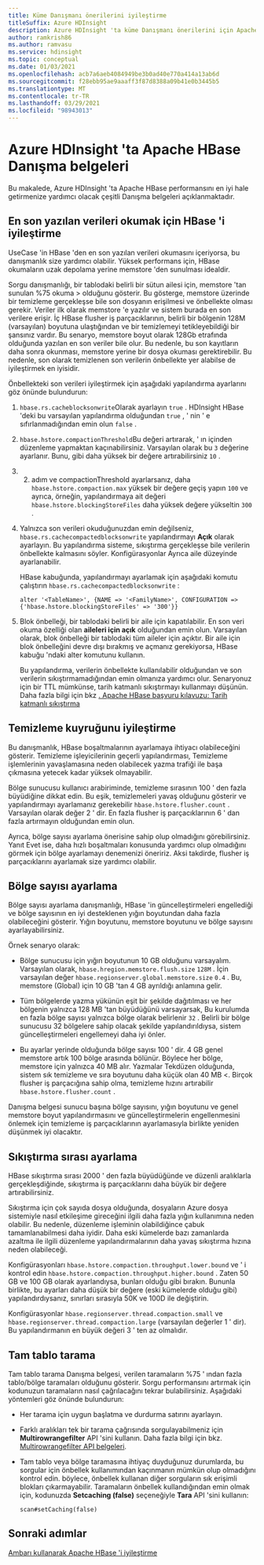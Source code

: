 ```yaml
---
title: Küme Danışmanı önerilerini iyileştirme
titleSuffix: Azure HDInsight
description: Azure HDInsight 'ta küme Danışmanı önerilerini için Apache HBase 'i iyileştirin.
author: ramkrish86
ms.author: ramvasu
ms.service: hdinsight
ms.topic: conceptual
ms.date: 01/03/2021
ms.openlocfilehash: acb7a6aeb4084949be3b0ad40e770a414a13ab6d
ms.sourcegitcommit: f28ebb95ae9aaaff3f87d8388a09b41e0b3445b5
ms.translationtype: MT
ms.contentlocale: tr-TR
ms.lasthandoff: 03/29/2021
ms.locfileid: "98943013"
---
```

# <a name="apache-hbase-advisories-in-azure-hdinsight"></a>Azure HDInsight 'ta Apache HBase Danışma belgeleri

Bu makalede, Azure HDInsight 'ta Apache HBase performansını en iyi hale getirmenize yardımcı olacak çeşitli Danışma belgeleri açıklanmaktadır. 

## <a name="optimize-hbase-to-read-most-recently-written-data"></a>En son yazılan verileri okumak için HBase 'i iyileştirme

UseCase 'in HBase 'den en son yazılan verileri okumasını içeriyorsa, bu danışmanlık size yardımcı olabilir. Yüksek performans için, HBase okumaların uzak depolama yerine memstore 'den sunulması idealdir.

Sorgu danışmanlığı, bir tablodaki belirli bir sütun ailesi için, memstore 'tan sunulan %75 okuma > olduğunu gösterir. Bu gösterge, memstore üzerinde bir temizleme gerçekleşse bile son dosyanın erişilmesi ve önbellekte olması gerekir. Veriler ilk olarak memstore 'e yazılır ve sistem burada en son verilere erişir. İç HBase flusher iş parçacıklarının, belirli bir bölgenin 128M (varsayılan) boyutuna ulaştığından ve bir temizlemeyi tetikleyebildiği bir şansınız vardır. Bu senaryo, memstore boyut olarak 128Gb etrafında olduğunda yazılan en son veriler bile olur. Bu nedenle, bu son kayıtların daha sonra okunması, memstore yerine bir dosya okuması gerektirebilir. Bu nedenle, son olarak temizlenen son verilerin önbellekte yer alabilse de iyileştirmek en iyisidir.

Önbellekteki son verileri iyileştirmek için aşağıdaki yapılandırma ayarlarını göz önünde bulundurun:

1. `hbase.rs.cacheblocksonwrite`Olarak ayarlayın `true` . HDInsight HBase 'deki bu varsayılan yapılandırma olduğundan `true` , ' nin ' e sıfırlanmadığından emin olun `false` .

2. `hbase.hstore.compactionThreshold`Bu değeri artırarak, ' ın içinden düzenleme yapmaktan kaçınabilirsiniz. Varsayılan olarak bu `3` değerine ayarlanır. Bunu, gibi daha yüksek bir değere artırabilirsiniz `10` .

3. 2. adım ve compactionThreshold ayarlarsanız, daha `hbase.hstore.compaction.max` yüksek bir değere geçiş yapın `100` ve ayrıca, örneğin, yapılandırmaya ait değeri `hbase.hstore.blockingStoreFiles` daha yüksek değere yükseltin `300` .

4. Yalnızca son verileri okuduğunuzdan emin değilseniz, `hbase.rs.cachecompactedblocksonwrite` yapılandırmayı **Açık** olarak ayarlayın. Bu yapılandırma sisteme, sıkıştırma gerçekleşse bile verilerin önbellekte kalmasını söyler. Konfigürasyonlar Ayrıca aile düzeyinde ayarlanabilir. 

   HBase kabuğunda, yapılandırmayı ayarlamak için aşağıdaki komutu çalıştırın `hbase.rs.cachecompactedblocksonwrite` :
   
   ```
   alter '<TableName>', {NAME => '<FamilyName>', CONFIGURATION => {'hbase.hstore.blockingStoreFiles' => '300'}}
   ```

5. Blok önbelleği, bir tablodaki belirli bir aile için kapatılabilir. En son veri okuma özelliği olan **aileleri için açık** olduğundan emin olun. Varsayılan olarak, blok önbelleği bir tablodaki tüm aileler için açıktır. Bir aile için blok önbelleğini devre dışı bırakmış ve açmanız gerekiyorsa, HBase kabuğu 'ndaki alter komutunu kullanın.

   Bu yapılandırma, verilerin önbellekte kullanılabilir olduğundan ve son verilerin sıkıştırmamadığından emin olmanıza yardımcı olur. Senaryonuz için bir TTL mümkünse, tarih katmanlı sıkıştırmayı kullanmayı düşünün. Daha fazla bilgi için bkz [. Apache HBase başvuru kılavuzu: Tarih katmanlı sıkıştırma](https://hbase.apache.org/book.html#ops.date.tiered)  

## <a name="optimize-the-flush-queue"></a>Temizleme kuyruğunu iyileştirme

Bu danışmanlık, HBase boşaltmalarının ayarlamaya ihtiyacı olabileceğini gösterir. Temizleme işleyicilerinin geçerli yapılandırması, Temizleme işlemlerinin yavaşlamasına neden olabilecek yazma trafiği ile başa çıkmasına yetecek kadar yüksek olmayabilir.

Bölge sunucusu kullanıcı arabiriminde, temizleme sırasının 100 ' den fazla büyüdiğine dikkat edin. Bu eşik, temizlemeleri yavaş olduğunu gösterir ve yapılandırmayı ayarlamanız gerekebilir   `hbase.hstore.flusher.count` . Varsayılan olarak değer 2 ' dir. En fazla flusher iş parçacıklarının 6 ' dan fazla artırmayın olduğundan emin olun.

Ayrıca, bölge sayısı ayarlama önerisine sahip olup olmadığını görebilirsiniz. Yanıt Evet ise, daha hızlı boşaltmaları konusunda yardımcı olup olmadığını görmek için bölge ayarlamayı denemenizi öneririz. Aksi takdirde, flusher iş parçacıklarını ayarlamak size yardımcı olabilir.

## <a name="region-count-tuning"></a>Bölge sayısı ayarlama

Bölge sayısı ayarlama danışmanlığı, HBase 'in güncelleştirmeleri engellediği ve bölge sayısının en iyi desteklenen yığın boyutundan daha fazla olabileceğini gösterir. Yığın boyutunu, memstore boyutunu ve bölge sayısını ayarlayabilirsiniz.

Örnek senaryo olarak:

- Bölge sunucusu için yığın boyutunun 10 GB olduğunu varsayalım. Varsayılan olarak, `hbase.hregion.memstore.flush.size` `128M` . İçin varsayılan değer `hbase.regionserver.global.memstore.size` `0.4` . Bu, memstore (Global) için 10 GB 'tan 4 GB ayrıldığı anlamına gelir.

- Tüm bölgelerde yazma yükünün eşit bir şekilde dağıtılması ve her bölgenin yalnızca 128 MB 'tan büyüdüğünü varsayarsak, Bu kurulumda en fazla bölge sayısı yalnızca bölge olarak belirlenir `32` . Belirli bir bölge sunucusu 32 bölgelere sahip olacak şekilde yapılandırıldıysa, sistem güncelleştirmeleri engellemeyi daha iyi önler.

- Bu ayarlar yerinde olduğunda bölge sayısı 100 ' dir. 4 GB genel memstore artık 100 bölge arasında bölünür. Böylece her bölge, memstore için yalnızca 40 MB alır. Yazmalar Tekdüzen olduğunda, sistem sık temizleme ve sıra boyutunu daha küçük olan 40 MB <. Birçok flusher iş parçacığına sahip olma, temizleme hızını artırabilir `hbase.hstore.flusher.count` .

Danışma belgesi sunucu başına bölge sayısını, yığın boyutunu ve genel memstore boyut yapılandırmasını ve güncelleştirmelerin engellenmesini önlemek için temizleme iş parçacıklarının ayarlamasıyla birlikte yeniden düşünmek iyi olacaktır.

## <a name="compaction-queue-tuning"></a>Sıkıştırma sırası ayarlama

HBase sıkıştırma sırası 2000 ' den fazla büyüdüğünde ve düzenli aralıklarla gerçekleşdiğinde, sıkıştırma iş parçacıklarını daha büyük bir değere artırabilirsiniz.

Sıkıştırma için çok sayıda dosya olduğunda, dosyaların Azure dosya sistemiyle nasıl etkileşime gireceğini ilgili daha fazla yığın kullanımına neden olabilir. Bu nedenle, düzenleme işleminin olabildiğince çabuk tamamlanabilmesi daha iyidir. Daha eski kümelerde bazı zamanlarda azaltma ile ilgili düzenleme yapılandırmalarının daha yavaş sıkıştırma hızına neden olabileceği.

Konfigürasyonları `hbase.hstore.compaction.throughput.lower.bound` ve ' i kontrol edin `hbase.hstore.compaction.throughput.higher.bound` . Zaten 50 GB ve 100 GB olarak ayarlandıysa, bunları olduğu gibi bırakın. Bununla birlikte, bu ayarları daha düşük bir değere (eski kümelerde olduğu gibi) yapılandırdıysanız, sınırları sırasıyla 50K ve 100D ile değiştirin.

Konfigürasyonlar `hbase.regionserver.thread.compaction.small` ve `hbase.regionserver.thread.compaction.large` (varsayılan değerler 1 ' dir).
Bu yapılandırmanın en büyük değeri 3 ' ten az olmalıdır.

## <a name="full-table-scan"></a>Tam tablo tarama

Tam tablo tarama Danışma belgesi, verilen taramaların %75 ' ından fazla tablo/bölge taramaları olduğunu gösterir. Sorgu performansını artırmak için kodunuzun taramaların nasıl çağrılacağını tekrar bulabilirsiniz. Aşağıdaki yöntemleri göz önünde bulundurun:

* Her tarama için uygun başlatma ve durdurma satırını ayarlayın.

* Farklı aralıkları tek bir tarama çağrısında sorgulayabilmeniz için **Multirowrangefilter** API 'sini kullanın. Daha fazla bilgi için bkz. [Multirowrangefilter API belgeleri](https://hbase.apache.org/2.1/apidocs/org/apache/hadoop/hbase/filter/MultiRowRangeFilter.html).

* Tam tablo veya bölge taramasına ihtiyaç duyduğunuz durumlarda, bu sorgular için önbellek kullanımından kaçınmanın mümkün olup olmadığını kontrol edin. böylece, önbellek kullanan diğer sorguların sık erişimli blokları çıkarmayabilir. Taramaların önbellek kullandığından emin olmak için, kodunuzda **Setcaching (false)** seçeneğiyle **Tara** API 'sini kullanın: 

   ```
   scan#setCaching(false)
   ```
   
## <a name="next-steps"></a>Sonraki adımlar

[Ambarı kullanarak Apache HBase 'i iyileştirme](../optimize-hbase-ambari.md)

